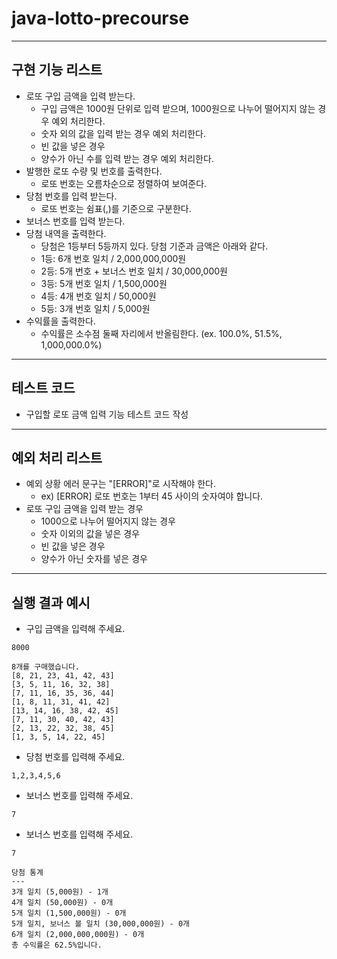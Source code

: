 # java-lotto-precourse
---
**구현 기능 리스트**
---
- 로또 구입 금액을 입력 받는다.
    - 구입 금액은 1000원 단위로 입력 받으며, 1000원으로 나누어 떨어지지 않는 경우 예외 처리한다.
    - 숫자 외의 값을 입력 받는 경우 예외 처리한다.
    - 빈 값을 넣은 경우
    - 양수가 아닌 수를 입력 받는 경우 예외 처리한다.
- 발행한 로또 수량 및 번호를 출력한다.
  - 로또 번호는 오름차순으로 정렬하여 보여준다.
- 당첨 번호를 입력 받는다.
  - 로또 번호는 쉼표(,)를 기준으로 구분한다.
- 보너스 번호를 입력 받는다.
- 당첨 내역을 출력한다.
    - 당첨은 1등부터 5등까지 있다. 당첨 기준과 금액은 아래와 같다.
    - 1등: 6개 번호 일치 / 2,000,000,000원
    - 2등: 5개 번호 + 보너스 번호 일치 / 30,000,000원
    - 3등: 5개 번호 일치 / 1,500,000원
    - 4등: 4개 번호 일치 / 50,000원
    - 5등: 3개 번호 일치 / 5,000원
- 수익률을 출력한다.
    - 수익률은 소수점 둘째 자리에서 반올림한다. (ex. 100.0%, 51.5%, 1,000,000.0%)
---
**테스트 코드**
---
  - 구입할 로또 금액 입력 기능 테스트 코드 작성
---
**예외 처리 리스트**
---
- 예외 상황 에러 문구는 "[ERROR]"로 시작해야 한다.
    - ex) [ERROR] 로또 번호는 1부터 45 사이의 숫자여야 합니다.
- 로또 구입 금액을 입력 받는 경우
    - 1000으로 나누어 떨어지지 않는 경우
    - 숫자 이외의 값을 넣은 경우
    - 빈 값을 넣은 경우
    - 양수가 아닌 숫자를 넣은 경우
---
**실행 결과 예시**
---
- 구입 금액을 입력해  주세요.
```
8000
```
```
8개를 구매했습니다.
[8, 21, 23, 41, 42, 43] 
[3, 5, 11, 16, 32, 38] 
[7, 11, 16, 35, 36, 44] 
[1, 8, 11, 31, 41, 42] 
[13, 14, 16, 38, 42, 45] 
[7, 11, 30, 40, 42, 43] 
[2, 13, 22, 32, 38, 45] 
[1, 3, 5, 14, 22, 45]
```
- 당첨 번호를 입력해 주세요.
```
1,2,3,4,5,6
```
- 보너스 번호를 입력해 주세요.
```
7
```
- 보너스 번호를 입력해 주세요.
```
7
```
```
당첨 통계
---
3개 일치 (5,000원) - 1개
4개 일치 (50,000원) - 0개
5개 일치 (1,500,000원) - 0개
5개 일치, 보너스 볼 일치 (30,000,000원) - 0개
6개 일치 (2,000,000,000원) - 0개
총 수익률은 62.5%입니다.
```
